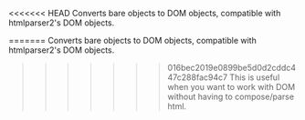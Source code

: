 <<<<<<< HEAD
Converts bare objects to DOM objects, compatible with htmlparser2's DOM objects.

=======
Converts bare objects to DOM objects, compatible with htmlparser2's DOM objects.

>>>>>>> 016bec2019e0899be5d0d2cddc447c288fac94c7
This is useful when you want to work with DOM without having to compose/parse html.